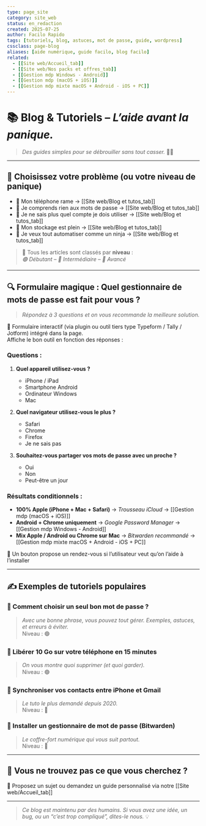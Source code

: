 ```yaml
---
type: page_site
category: site_web
status: en_redaction
created: 2025-07-25
author: Facilo Rapido
tags: [tutoriels, blog, astuces, mot de passe, guide, wordpress]
cssclass: page-blog
aliases: [aide numérique, guide facilo, blog facilo]
related:
  - [[Site web/Accueil_tab]]
  - [[Site web/Nos packs et offres_tab]]
  - [[Gestion mdp Windows - Android]]
  - [[Gestion mdp (macOS + iOS)]]
  - [[Gestion mdp mixte macOS + Android - iOS + PC]]
---
```


# 📚 Blog & Tutoriels – _L’aide avant la panique._

> _Des guides simples pour se débrouiller sans tout casser._ 🔧📱

---

## 🧭 Choisissez votre problème (ou votre niveau de panique)

- 📱 Mon téléphone rame → [[Site web/Blog et tutos_tab]]
- 🔑 Je comprends rien aux mots de passe → [[Site web/Blog et tutos_tab]]
- 🤯 Je ne sais plus quel compte je dois utiliser → [[Site web/Blog et tutos_tab]]
- 💽 Mon stockage est plein → [[Site web/Blog et tutos_tab]]
- 🧩 Je veux tout automatiser comme un ninja → [[Site web/Blog et tutos_tab]]

> 🎯 Tous les articles sont classés par **niveau** :  
> _🟢 Débutant – 🔵 Intermédiaire – 🔴 Avancé_

---

## 🔍 Formulaire magique : Quel gestionnaire de mots de passe est fait pour vous ?

> _Répondez à 3 questions et on vous recommande la meilleure solution._

🧠 Formulaire interactif (via plugin ou outil tiers type Typeform / Tally / Jotform) intégré dans la page.  
Affiche le bon outil en fonction des réponses :

### Questions :
1. **Quel appareil utilisez-vous ?**
   - iPhone / iPad  
   - Smartphone Android  
   - Ordinateur Windows  
   - Mac

2. **Quel navigateur utilisez-vous le plus ?**
   - Safari  
   - Chrome  
   - Firefox  
   - Je ne sais pas

3. **Souhaitez-vous partager vos mots de passe avec un proche ?**
   - Oui  
   - Non  
   - Peut-être un jour

### Résultats conditionnels :
- **100% Apple (iPhone + Mac + Safari)** → *Trousseau iCloud* → [[Gestion mdp (macOS + iOS)]]
- **Android + Chrome uniquement** → *Google Password Manager* → [[Gestion mdp Windows - Android]]
- **Mix Apple / Android ou Chrome sur Mac** → *Bitwarden recommandé* → [[Gestion mdp mixte macOS + Android - iOS + PC]]

💬 Un bouton propose un rendez-vous si l’utilisateur veut qu’on l’aide à l’installer

---

## ✍️ Exemples de tutoriels populaires

### 🔑 Comment choisir un seul bon mot de passe ?
> _Avec une bonne phrase, vous pouvez tout gérer. Exemples, astuces, et erreurs à éviter._  
Niveau : 🟢

### 🧼 Libérer 10 Go sur votre téléphone en 15 minutes
> _On vous montre quoi supprimer (et quoi garder)._  
Niveau : 🟢

### 🔁 Synchroniser vos contacts entre iPhone et Gmail
> _Le tuto le plus demandé depuis 2020._  
Niveau : 🔵

### 🧰 Installer un gestionnaire de mot de passe (Bitwarden)
> _Le coffre-fort numérique qui vous suit partout._  
Niveau : 🔵

---

## 💬 Vous ne trouvez pas ce que vous cherchez ?

🎯 Proposez un sujet ou demandez un guide personnalisé via notre [[Site web/Accueil_tab]]

---

> _Ce blog est maintenu par des humains. Si vous avez une idée, un bug, ou un “c’est trop compliqué”, dites-le nous._ 💡